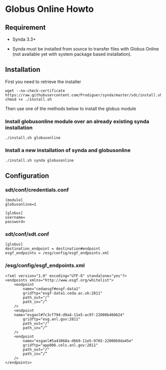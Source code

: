 # Globus Online Howto

## Requirement

* Synda 3.3+

* Synda must be installed from source to transfer files with Globus Online
(not available yet with system package based installation).

## Installation

First you need to retrieve the installer

    wget --no-check-certificate https://raw.githubusercontent.com/Prodiguer/synda/master/sdc/install.sh
    chmod +x ./install.sh

Then use one of the methods below to install the globus module

### Install globusonline module over an already existing synda installation

    ./install.sh globusonline

### Install a new installation of synda and globusonline

    ./install.sh synda globusonline

## Configuration

### sdt/conf/credentials.conf

    [module]
    globusonline=1

    [globus]
    username=
    password=

### sdt/conf/sdt.conf

    [globus]
    destination_endpoint = destination#endpoint
    esgf_endpoints = /esg/config/esgf_endpoints.xml

### /esg/config/esgf_endpoints.xml

    <?xml version="1.0" encoding="UTF-8" standalone="yes"?>
    <endpoints xmlns="http://www.esgf.org/whitelist">
        <endpoint
            name="cedaesgf#esgf-data1"
            gridftp="esgf-data1.ceda.ac.uk:2811"
            path_out="/"
            path_in=”/”
        />
        <endpoint
        name="esganl#7c3cf794-d9a4-11e5-ac97-22000b460624"
            gridftp="esg.anl.gov:2811"
            path_out="/"
            path_in=”/”
        />
        <endpoint
            name="esganl#5a43068a-d669-11e5-9765-22000b9da45e"
            gridftp="app006.cels.anl.gov:2811"
            path_out="/"
            path_in=”/”
        />
    </endpoints>
